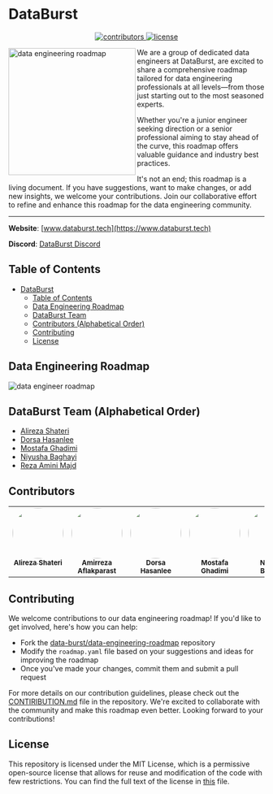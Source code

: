 # DataBurst

<p align=center>
    <a href="https://github.com/data-burst/data-engineering-roadmap/graphs/contributors">
    <img src="https://img.shields.io/github/contributors-anon/data-burst/data-engineering-roadmap?color=yellow&style=flat-square" alt="contributors">
    </a>
    <a href="https://github.com/data-burst/data-engineering-roadmap/LICENSE"> 
    <img src="https://img.shields.io/badge/MIT-blue.svg?style=flat-square&label=license" alt="license">
</a>
</p>


<img  align="left" src="statics/logo.jpg" width="250" alt="data engineering roadmap"/>

We are a group of dedicated data engineers at DataBurst, are excited to share a comprehensive roadmap tailored for data engineering professionals at all levels—from those just starting out to the most seasoned experts.

Whether you're a junior engineer seeking direction or a senior professional aiming to stay ahead of the curve, this roadmap offers valuable guidance and industry best practices.

It's not an end; this roadmap is a living document. If you have suggestions, want to make changes, or add new insights, we welcome your contributions. Join our collaborative effort to refine and enhance this roadmap for the data engineering community.

----------------------

**Website**: [www.databurst.tech](https://www.databurst.tech)

**Discord**: [DataBurst Discord](https://discord.gg/DWVD3gVv)



## Table of Contents

- [DataBurst](#databurst)
  - [Table of Contents](#table-of-contents)
  - [Data Engineering Roadmap](#data-engineering-roadmap)
  - [DataBurst Team](#databurstteam)
  - [Contributors (Alphabetical Order)](#contributors-alphabetical-order)
  - [Contributing](#contributing)
  - [License](#license)

## Data Engineering Roadmap

![data engineer roadmap](./statics/roadmap.png)


## DataBurst Team (Alphabetical Order)
- [Alireza Shateri](https://www.linkedin.com/in/alireza-shateri-a91093176/)
- [Dorsa Hasanlee](https://www.linkedin.com/in/dorsa-hasanlee/)
- [Mostafa Ghadimi](https://www.linkedin.com/in/mostafaghadimi/)
- [Niyusha Baghayi](https://www.linkedin.com/in/niyusha-baghayi/)
- [Reza Amini Majd](https://www.linkedin.com/in/rezaaminimajd/)

## Contributors

<!-- ALL-CONTRIBUTORS-LIST:START - Do not remove or modify this section -->
<!-- prettier-ignore-start -->
<!-- markdownlint-disable -->
<table>
  <tbody>
    <tr>
      <td align="center" valign="top" width="14.28%"><a href="https://github.com/ShAlireza"><img src="https://avatars.githubusercontent.com/u/45388177?v=4" style="border-radius:50%" width="100px;" alt=""/><br /><sub><b>Alireza Shateri</b></sub></a></td>
      <td align="center" valign="top" width="14.28%"><a href="https://github.com/AmirAflak"><img src="https://avatars.githubusercontent.com/u/84932095?v=4" style="border-radius:50%" width="100px;" alt=""/><br /><sub><b>Amirreza Aflakparast</b></sub></a></td>
      <td align="center" valign="top" width="14.28%"><a href="https://www.linkedin.com/in/dorsa-hasanlee/"><img src="https://avatars.githubusercontent.com/u/49491638?v=4" style="border-radius:50%" width="100px;" alt=""/><br /><sub><b>Dorsa Hasanlee</b></sub></a></td>
      <td align="center" valign="top" width="14.28%"><a href="https://github.com/mostafaghadimi"><img src="https://avatars.githubusercontent.com/u/24542893?v=4" style="border-radius:50%" width="100px;" alt=""/><br /><sub><b>Mostafa Ghadimi</b></sub></a></td>
      <td align="center" valign="top" width="14.28%"><a href="https://github.com/niyushabaghayi"><img src="https://avatars.githubusercontent.com/u/16796804?v=4" style="border-radius:50%" width="100px;" alt=""/><br /><sub><b>Niyusha Baghayi</b></sub></a></td>
      <td align="center" valign="top" width="14.28%"><a href="https://github.com/rezaaminimajd"><img src="https://avatars.githubusercontent.com/u/45604304?v=4" style="border-radius:50%" width="100px;" alt=""/><br /><sub><b>Rez</b></sub></a></td>
      <td align="center" valign="top" width="14.28%"><a href="https://github.com/alizademhdi"><img src="https://avatars.githubusercontent.com/u/79321261?v=4" style="border-radius:50%" width="100px;" alt=""/><br /><sub><b>mahdi alizadeh</b></sub></a></td>
    </tr>
  </tbody>
</table>

<!-- markdownlint-restore -->
<!-- prettier-ignore-end -->

<!-- ALL-CONTRIBUTORS-LIST:END -->
<!-- prettier-ignore-start -->
<!-- markdownlint-disable -->

<!-- markdownlint-restore -->
<!-- prettier-ignore-end -->

<!-- ALL-CONTRIBUTORS-LIST:END -->

## Contributing

We welcome contributions to our data engineering roadmap! If you'd like to get involved, here's how you can help:

- Fork the [data-burst/data-engineering-roadmap](https://github.com/data-burst/data-engineering-roadmap) repository
- Modify the `roadmap.yaml` file based on your suggestions and ideas for improving the roadmap
- Once you've made your changes, commit them and submit a pull request

For more details on our contribution guidelines, please check out the [CONTIRIBUTION.md](CONTRIBUTING.md) file in the repository. We're excited to collaborate with the community and make this roadmap even better. Looking forward to your contributions!

## License

This repository is licensed under the MIT License, which is a permissive open-source license that allows for reuse and modification of the code with few restrictions. You can find the full text of the license in [this](./LICENSE) file.
